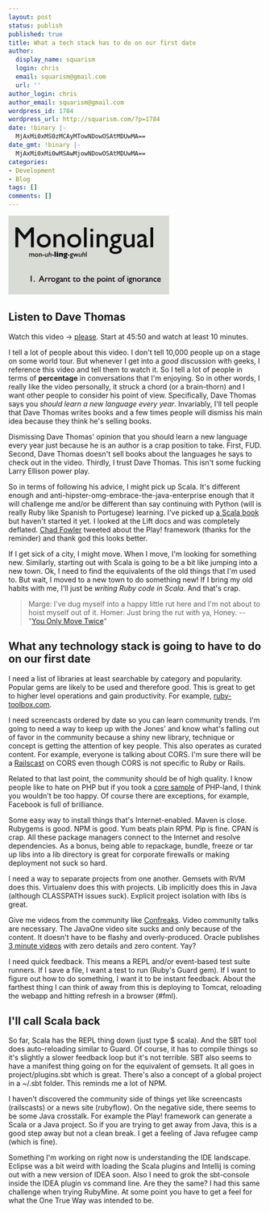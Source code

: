 ```yaml
---
layout: post
status: publish
published: true
title: What a tech stack has to do on our first date
author:
  display_name: squarism
  login: chris
  email: squarism@gmail.com
  url: ''
author_login: chris
author_email: squarism@gmail.com
wordpress_id: 1784
wordpress_url: http://squarism.com/?p=1784
date: !binary |-
  MjAxMi0xMS0zMCAyMTowNDowOSAtMDUwMA==
date_gmt: !binary |-
  MjAxMi0xMi0wMSAwMjowNDowOSAtMDUwMA==
categories:
- Development
- Blog
tags: []
comments: []
---
```

<p><img src="/uploads/2012/11/monolingual.png" alt="" title="monolingual" width="319" height="156" class="aligncenter size-full wp-image-1789" /></p>
<h2>Listen to Dave Thomas</h2><p>
Watch this video -> <a href="http://www.confreaks.com/videos/368-rubyconf2010-keynote">please</a>.  Start at 45:50 and watch at least 10 minutes.</p>
<p>I tell a lot of people about this video.  I don't tell 10,000 people up on a stage on some world tour.  But whenever I get into a <em>good</em> discussion with geeks, I reference this video and tell them to watch it.  So I tell a lot of people in terms of <strong>percentage</strong> in conversations that I'm enjoying.  So in other words, I really like the video personally, it struck a chord (or a brain-thorn) and I want other people to consider his point of view.  Specifically, Dave Thomas says you <em>should learn a new language every year</em>.  Invariably, I'll tell people that Dave Thomas writes books and a few times people will dismiss his main idea because they think he's selling books.</p>
<p>Dismissing Dave Thomas' opinion that you should learn a new language every year just because he is an author is a crap position to take.  First, FUD.  Second, Dave Thomas doesn't sell books about the languages he says to check out in the video.  Thirdly, I trust Dave Thomas.  This isn't some fucking Larry Ellison power play.</p>
<p>So in terms of following his advice, I might pick up Scala.  It's different enough and anti-hipster-omg-embrace-the-java-enterprise enough that it will challenge me and/or be different than say continuing with Python (will is really Ruby like Spanish to Portugese) learning.  I've picked up <a href="http://www.amazon.com/Programming-Scala-Comprehensive-Step---Step/dp/0981531644/ref=sr_1_1?ie=UTF8&qid=1353200587&sr=8-1&keywords=scala">a Scala book</a> but haven't started it yet.  I looked at the Lift docs and was completely deflated.  <a href="https://twitter.com/chadfowler">Chad Fowler</a> tweeted about the Play! framework (thanks for the reminder) and thank god this looks better.</p>
<p>If I get sick of a city, I might move.  When I move, I'm looking for something new.  Similarly, starting out with Scala is going to be a bit like jumping into a new town.  Ok, I need to find the equivalents of the old things that I'm used to.  But wait, I moved to a new town to do something new!  If I bring my old habits with me, I'll just be <em>writing Ruby code in Scala</em>.  And that's crap.</p>
<blockquote><p>
Marge: I've dug myself into a happy little rut here and I'm not about to
       hoist myself out of it.
Homer: Just bring the rut with ya, Honey.
-- "<a href="http://www.snpp.com/episodes/3F23.html">You Only Move Twice</a>"
</p></blockquote>
<h2>What any technology stack is going to have to do on our first date</h2><p>
I need a list of libraries at least searchable by category and popularity.  Popular gems are likely to be used and therefore good.  This is great to get to higher level operations and gain productivity.  For example, <a href="http://ruby-toolbox.com">ruby-toolbox.com</a>.</p>
<p>I need screencasts ordered by date so you can learn community trends.  I'm going to need a way to keep up with the Jones' and know what's falling out of favor in the community because a shiny new library, technique or concept is getting the attention of key people.  This also operates as curated content.  For example, everyone is talking about CORS.  I'm sure there will be a <a href="http://railscasts.com">Railscast</a> on CORS even though CORS is not specific to Ruby or Rails.</p>
<p>Related to that last point, the community should be of high quality.  I know people like to hate on PHP but if you took a <a href="http://en.wikipedia.org/wiki/Core_sample">core sample</a> of PHP-land, I think you wouldn't be too happy.  Of course there are exceptions, for example, Facebook is full of brilliance.</p>
<p>Some easy way to install things that's Internet-enabled.  Maven is close.  Rubygems is good.  NPM is good.  Yum beats plain RPM.  Pip is fine.  CPAN is crap.  All these package managers connect to the Internet and resolve dependencies.  As a bonus, being able to repackage, bundle, freeze or tar up libs into a lib directory is great for corporate firewalls or making deployment not suck so hard.</p>
<p>I need a way to separate projects from one another.  Gemsets with RVM does this.  Virtualenv does this with projects.  Lib implicitly does this in Java (although CLASSPATH issues suck).  Explicit project isolation with libs is great.</p>
<p>Give me videos from the community like <a href="http://confreaks.com/">Confreaks</a>.  Video community talks are necessary.  The JavaOne video site sucks and only because of the content.  It doesn't have to be flashy and overly-produced.  Oracle publishes <a href="http://www.oracle.com/javaone/live/on-demand/index.html">3 minute videos</a> with zero details and zero content.  Yay?</p>
<p>I need quick feedback.  This means a REPL and/or event-based test suite runners.  If I save a file, I want a test to run (Ruby's Guard gem).  If I want to figure out how to do something, I want it to be instant feedback.  About the farthest thing I can think of away from this is deploying to Tomcat, reloading the webapp and hitting refresh in a browser (#fml).</p>
<h2>I'll call Scala back</h2><p>
So far, Scala has the REPL thing down (just type $ scala).  And the SBT tool does auto-reloading similar to Guard.  Of course, it has to compile things so it's slightly a slower feedback loop but it's not terrible.  SBT also seems to have a manifest thing going on for the equivalent of gemsets.  It all goes in project/plugins.sbt which is great.  There's also a concept of a global project in a ~/.sbt folder.  This reminds me a lot of NPM.</p>
<p>I haven't discovered the community side of things yet like screencasts (railscasts) or a news site (rubyflow).  On the negative side, there seems to be some Java crosstalk.  For example the Play! framework can generate a Scala or a Java project.  So if you are trying to get away from Java, this is a good step away but not a clean break.  I get a feeling of Java refugee camp (which is fine).</p>
<p>Something I'm working on right now is understanding the IDE landscape.  Eclipse was a bit weird with loading the Scala plugins and Intellij is coming out with a new version of IDEA soon.  Also I need to grok the sbt-console inside the IDEA plugin vs command line.  Are they the same?  I had this same challenge when trying RubyMine.  At some point you have to get a feel for what the One True Way was intended to be.</p>
